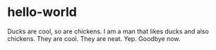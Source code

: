 # hello-world
Ducks are cool, so are chickens.
I am a man that likes ducks and also chickens. They are cool. They are neat. Yep. Goodbye now.
